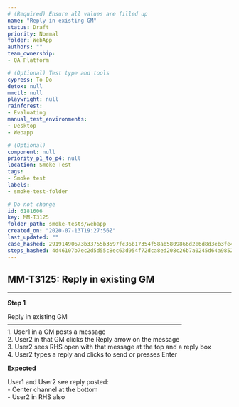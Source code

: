 ```yaml
---
# (Required) Ensure all values are filled up
name: "Reply in existing GM"
status: Draft
priority: Normal
folder: WebApp
authors: ""
team_ownership: 
- QA Platform

# (Optional) Test type and tools
cypress: To Do
detox: null
mmctl: null
playwright: null
rainforest: 
- Evaluating
manual_test_environments: 
- Desktop
- Webapp

# (Optional)
component: null
priority_p1_to_p4: null
location: Smoke Test
tags: 
- Smoke test
labels: 
- smoke-test-folder

# Do not change
id: 6181606
key: MM-T3125
folder_path: smoke-tests/webapp
created_on: "2020-07-13T19:27:56Z"
last_updated: ""
case_hashed: 29191490673b33755b3597fc36b17354f58ab5809866d2e6d8d3eb3fe45fa254cc8d088a55265431fb2bccfdb580fbf4
steps_hashed: 4d46107b7ec2d5d55c8ec63d954f72dca8ed208c26b7a0245d64a985244216efe6c3cdb985c35e38221b01a480090dc4
---
```


## MM-T3125: Reply in existing GM

---

**Step 1**

Reply in existing GM\
————————————————————————————\
1\. User1 in a GM posts a message\
2\. User2 in that GM clicks the Reply arrow on the message\
3\. User2 sees RHS open with that message at the top and a reply box\
4\. User2 types a reply and clicks to send or presses Enter

**Expected**

User1 and User2 see reply posted:\
\- Center channel at the bottom\
\- User2 in RHS also
